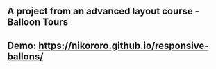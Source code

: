 ## A project from an advanced layout course - Balloon Tours
## Demo: https://nikororo.github.io/responsive-ballons/